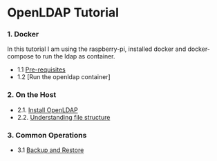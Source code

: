 # OpenLDAP Tutorial
### 1. Docker
In this tutorial I am using the raspberry-pi, installed docker and docker-compose to run the ldap as container.

- 1.1 [Pre-requisites](https://github.com/jinnabaalu/openldap-tutorial/blob/main/prerequisites.md)
- 1.2 [Run the openldap container]


### 2. On the Host 
- 2.1. [Install OpenLDAP](https://github.com/jinnabaalu/openldap-tutorial/blob/main/2.1.Install-OpenLDAP-on-the-Host.md)
- 2.2. [Understanding file structure](https://github.com/jinnabaalu/openldap-tutorial/blob/main/2.2.Understanding-filep-structure.md)

### 3. Common Operations
- 3.1 [Backup and Restore]()
